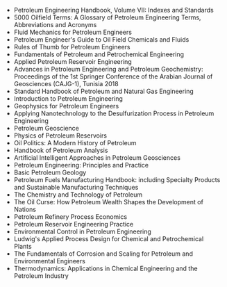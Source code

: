 
<ul>
                <li><a target="_blank" href="https://github.com/manjunath5496/Petroleum-Engineering-Books/blob/master/quc(1).pdf" style="text-decoration:none;">Petroleum Engineering Handbook, Volume VII: Indexes and Standards  </a></li>
                <li><a target="_blank" href="https://github.com/manjunath5496/Petroleum-Engineering-Books/blob/master/quc(2).pdf" style="text-decoration:none;">5000 Oilfield Terms: A Glossary of Petroleum Engineering Terms, Abbreviations and Acronyms</a></li>
                <li><a target="_blank" href="https://github.com/manjunath5496/Petroleum-Engineering-Books/blob/master/quc(3).pdf" style="text-decoration:none;">Fluid Mechanics for Petroleum Engineers</a></li>
                <li><a target="_blank" href="https://github.com/manjunath5496/Petroleum-Engineering-Books/blob/master/quc(4).pdf" style="text-decoration:none;">Petroleum Engineer's Guide to Oil Field Chemicals and Fluids</a></li>
                <li><a target="_blank" href="https://github.com/manjunath5496/Petroleum-Engineering-Books/blob/master/quc(5).pdf" style="text-decoration:none;">Rules of Thumb for Petroleum Engineers</a></li>
                <li><a target="_blank" href="https://github.com/manjunath5496/Petroleum-Engineering-Books/blob/master/quc(6).pdf" style="text-decoration:none;">Fundamentals of Petroleum and Petrochemical Engineering</a></li>
                <li><a target="_blank" href="https://github.com/manjunath5496/Petroleum-Engineering-Books/blob/master/quc(7).pdf" style="text-decoration:none;">Applied Petroleum Reservoir Engineering</a></li>
                <li><a target="_blank" href="https://github.com/manjunath5496/Petroleum-Engineering-Books/blob/master/quc(8).pdf" style="text-decoration:none;">Advances in Petroleum Engineering and Petroleum Geochemistry: Proceedings of the 1st Springer Conference of the Arabian Journal of Geosciences (CAJG-1), Tunisia 2018</a></li>
                <li><a target="_blank" href="https://github.com/manjunath5496/Petroleum-Engineering-Books/blob/master/quc(9).pdf" style="text-decoration:none;">Standard Handbook of Petroleum and Natural Gas Engineering</a></li>
                <li><a target="_blank" href="https://github.com/manjunath5496/Petroleum-Engineering-Books/blob/master/quc(10).pdf" style="text-decoration:none;">Introduction to Petroleum Engineering</a></li>
                <li><a target="_blank" href="https://github.com/manjunath5496/Petroleum-Engineering-Books/blob/master/quc(11).pdf" style="text-decoration:none;">Geophysics for Petroleum Engineers</a></li>
     <li><a target="_blank" href="https://github.com/manjunath5496/Petroleum-Engineering-Books/blob/master/quc(12).pdf" style="text-decoration:none;">Applying Nanotechnology to the Desulfurization Process in Petroleum Engineering</a></li> 
                <li><a target="_blank" href="https://github.com/manjunath5496/Petroleum-Engineering-Books/blob/master/quc(13).pdf" style="text-decoration:none;">Petroleum Geoscience</a></li>
  
<li><a target="_blank" href="https://github.com/manjunath5496/Petroleum-Engineering-Books/blob/master/quc(14).pdf" style="text-decoration:none;">Physics of Petroleum Reservoirs</a></li>
                <li><a target="_blank" href="https://github.com/manjunath5496/Petroleum-Engineering-Books/blob/master/quc(15).pdf" style="text-decoration:none;">Oil Politics: A Modern History of Petroleum</a></li>
                <li><a target="_blank" href="https://github.com/manjunath5496/Petroleum-Engineering-Books/blob/master/quc(16).pdf" style="text-decoration:none;">Handbook of Petroleum Analysis</a></li>
                <li><a target="_blank" href="https://github.com/manjunath5496/Petroleum-Engineering-Books/blob/master/quc(17).pdf" style="text-decoration:none;">Artificial Intelligent Approaches in Petroleum Geosciences</a></li>
                <li><a target="_blank" href="https://github.com/manjunath5496/Petroleum-Engineering-Books/blob/master/quc(18).pdf" style="text-decoration:none;">Petroleum Engineering: Principles and Practice</a></li>  
  
<li><a target="_blank" href="https://github.com/manjunath5496/Petroleum-Engineering-Books/blob/master/quc(19).pdf" style="text-decoration:none;">Basic Petroleum Geology</a></li>
                <li><a target="_blank" href="https://github.com/manjunath5496/Petroleum-Engineering-Books/blob/master/quc(20).pdf" style="text-decoration:none;">Petroleum Fuels Manufacturing Handbook: including Specialty Products and Sustainable Manufacturing Techniques</a></li>
                <li><a target="_blank" href="https://github.com/manjunath5496/Petroleum-Engineering-Books/blob/master/quc(21).pdf" style="text-decoration:none;">The Chemistry and Technology of Petroleum</a></li>
                <li><a target="_blank" href="https://github.com/manjunath5496/Petroleum-Engineering-Books/blob/master/quc(22).pdf" style="text-decoration:none;">The Oil Curse: How Petroleum Wealth Shapes the Development of Nations</a></li>  
  
<li><a target="_blank" href="https://github.com/manjunath5496/Petroleum-Engineering-Books/blob/master/quc(23).pdf" style="text-decoration:none;">Petroleum Refinery Process Economics</a></li>
                <li><a target="_blank" href="https://github.com/manjunath5496/Petroleum-Engineering-Books/blob/master/quc(24).pdf" style="text-decoration:none;">Petroleum Reservoir Engineering Practice</a></li>  
  
 <li><a target="_blank" href="https://github.com/manjunath5496/Petroleum-Engineering-Books/blob/master/quc(25).pdf" style="text-decoration:none;">Environmental Control in Petroleum Engineering</a></li>  
  
<li><a target="_blank" href="https://github.com/manjunath5496/Petroleum-Engineering-Books/blob/master/quc(26).pdf" style="text-decoration:none;">Ludwig's Applied Process Design for Chemical and Petrochemical Plants</a></li>
                <li><a target="_blank" href="https://github.com/manjunath5496/Petroleum-Engineering-Books/blob/master/quc(27).pdf" style="text-decoration:none;">The Fundamentals of Corrosion and Scaling for Petroleum and Environmental Engineers</a></li>  
      
  <li><a target="_blank" href="https://github.com/manjunath5496/Petroleum-Engineering-Books/blob/master/quc(28).pdf" style="text-decoration:none;">Thermodynamics: Applications in Chemical Engineering and the Petroleum Industry</a></li>   
  
  
  
                
</ul>
